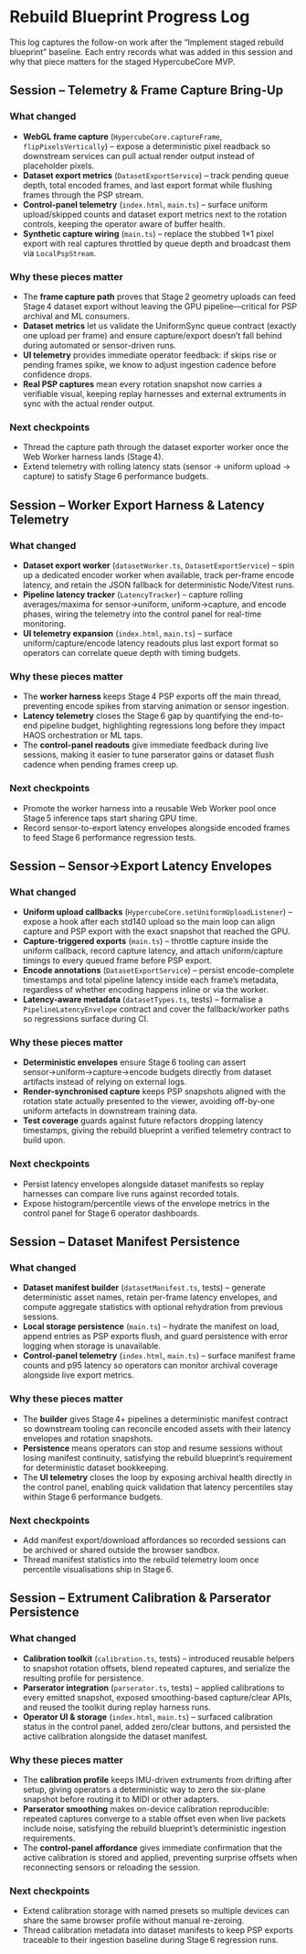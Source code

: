 # Rebuild Blueprint Progress Log

This log captures the follow-on work after the “Implement staged rebuild blueprint” baseline. Each entry records what was added in this session and why that piece matters for the staged HypercubeCore MVP.

## Session – Telemetry & Frame Capture Bring-Up

### What changed
- **WebGL frame capture** (`HypercubeCore.captureFrame`, `flipPixelsVertically`) – expose a deterministic pixel readback so downstream services can pull actual render output instead of placeholder pixels.
- **Dataset export metrics** (`DatasetExportService`) – track pending queue depth, total encoded frames, and last export format while flushing frames through the PSP stream.
- **Control-panel telemetry** (`index.html`, `main.ts`) – surface uniform upload/skipped counts and dataset export metrics next to the rotation controls, keeping the operator aware of buffer health.
- **Synthetic capture wiring** (`main.ts`) – replace the stubbed 1×1 pixel export with real captures throttled by queue depth and broadcast them via `LocalPspStream`.

### Why these pieces matter
- The **frame capture path** proves that Stage 2 geometry uploads can feed Stage 4 dataset export without leaving the GPU pipeline—critical for PSP archival and ML consumers.
- **Dataset metrics** let us validate the UniformSync queue contract (exactly one upload per frame) and ensure capture/export doesn’t fall behind during automated or sensor-driven runs.
- **UI telemetry** provides immediate operator feedback: if skips rise or pending frames spike, we know to adjust ingestion cadence before confidence drops.
- **Real PSP captures** mean every rotation snapshot now carries a verifiable visual, keeping replay harnesses and external extruments in sync with the actual render output.

### Next checkpoints
- Thread the capture path through the dataset exporter worker once the Web Worker harness lands (Stage 4).
- Extend telemetry with rolling latency stats (sensor → uniform upload → capture) to satisfy Stage 6 performance budgets.

## Session – Worker Export Harness & Latency Telemetry

### What changed
- **Dataset export worker** (`datasetWorker.ts`, `DatasetExportService`) – spin up a dedicated encoder worker when available, track per-frame encode latency, and retain the JSON fallback for deterministic Node/Vitest runs.
- **Pipeline latency tracker** (`LatencyTracker`) – capture rolling averages/maxima for sensor→uniform, uniform→capture, and encode phases, wiring the telemetry into the control panel for real-time monitoring.
- **UI telemetry expansion** (`index.html`, `main.ts`) – surface uniform/capture/encode latency readouts plus last export format so operators can correlate queue depth with timing budgets.

### Why these pieces matter
- The **worker harness** keeps Stage 4 PSP exports off the main thread, preventing encode spikes from starving animation or sensor ingestion.
- **Latency telemetry** closes the Stage 6 gap by quantifying the end-to-end pipeline budget, highlighting regressions long before they impact HAOS orchestration or ML taps.
- The **control-panel readouts** give immediate feedback during live sessions, making it easier to tune parserator gains or dataset flush cadence when pending frames creep up.

### Next checkpoints
- Promote the worker harness into a reusable Web Worker pool once Stage 5 inference taps start sharing GPU time.
- Record sensor-to-export latency envelopes alongside encoded frames to feed Stage 6 performance regression tests.

## Session – Sensor→Export Latency Envelopes

### What changed
- **Uniform upload callbacks** (`HypercubeCore.setUniformUploadListener`) – expose a hook after each std140 upload so the main loop can align capture and PSP export with the exact snapshot that reached the GPU.
- **Capture-triggered exports** (`main.ts`) – throttle capture inside the uniform callback, record capture latency, and attach uniform/capture timings to every queued frame before PSP export.
- **Encode annotations** (`DatasetExportService`) – persist encode-complete timestamps and total pipeline latency inside each frame’s metadata, regardless of whether encoding happens inline or via the worker.
- **Latency-aware metadata** (`datasetTypes.ts`, tests) – formalise a `PipelineLatencyEnvelope` contract and cover the fallback/worker paths so regressions surface during CI.

### Why these pieces matter
- **Deterministic envelopes** ensure Stage 6 tooling can assert sensor→uniform→capture→encode budgets directly from dataset artifacts instead of relying on external logs.
- **Render-synchronised capture** keeps PSP snapshots aligned with the rotation state actually presented to the viewer, avoiding off-by-one uniform artefacts in downstream training data.
- **Test coverage** guards against future refactors dropping latency timestamps, giving the rebuild blueprint a verified telemetry contract to build upon.

### Next checkpoints
- Persist latency envelopes alongside dataset manifests so replay harnesses can compare live runs against recorded totals.
- Expose histogram/percentile views of the envelope metrics in the control panel for Stage 6 operator dashboards.

## Session – Dataset Manifest Persistence

### What changed
- **Dataset manifest builder** (`datasetManifest.ts`, tests) – generate deterministic asset names, retain per-frame latency envelopes, and compute aggregate statistics with optional rehydration from previous sessions.
- **Local storage persistence** (`main.ts`) – hydrate the manifest on load, append entries as PSP exports flush, and guard persistence with error logging when storage is unavailable.
- **Control-panel telemetry** (`index.html`, `main.ts`) – surface manifest frame counts and p95 latency so operators can monitor archival coverage alongside live export metrics.

### Why these pieces matter
- The **builder** gives Stage 4+ pipelines a deterministic manifest contract so downstream tooling can reconcile encoded assets with their latency envelopes and rotation snapshots.
- **Persistence** means operators can stop and resume sessions without losing manifest continuity, satisfying the rebuild blueprint’s requirement for deterministic dataset bookkeeping.
- The **UI telemetry** closes the loop by exposing archival health directly in the control panel, enabling quick validation that latency percentiles stay within Stage 6 performance budgets.

### Next checkpoints
- Add manifest export/download affordances so recorded sessions can be archived or shared outside the browser sandbox.
- Thread manifest statistics into the rebuild telemetry loom once percentile visualisations ship in Stage 6.

## Session – Extrument Calibration & Parserator Persistence

### What changed
- **Calibration toolkit** (`calibration.ts`, tests) – introduced reusable helpers to snapshot rotation offsets, blend repeated captures, and serialize the resulting profile for persistence.
- **Parserator integration** (`parserator.ts`, tests) – applied calibrations to every emitted snapshot, exposed smoothing-based capture/clear APIs, and reused the toolkit during replay harness runs.
- **Operator UI & storage** (`index.html`, `main.ts`) – surfaced calibration status in the control panel, added zero/clear buttons, and persisted the active calibration alongside the dataset manifest.

### Why these pieces matter
- The **calibration profile** keeps IMU-driven extruments from drifting after setup, giving operators a deterministic way to zero the six-plane snapshot before routing it to MIDI or other adapters.
- **Parserator smoothing** makes on-device calibration reproducible: repeated captures converge to a stable offset even when live packets include noise, satisfying the rebuild blueprint’s deterministic ingestion requirements.
- The **control-panel affordance** gives immediate confirmation that the active calibration is stored and applied, preventing surprise offsets when reconnecting sensors or reloading the session.

### Next checkpoints
- Extend calibration storage with named presets so multiple devices can share the same browser profile without manual re-zeroing.
- Thread calibration metadata into dataset manifests to keep PSP exports traceable to their ingestion baseline during Stage 6 regression runs.
